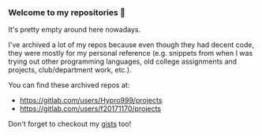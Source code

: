 ### Welcome to my repositories 👋

It's pretty empty around here nowadays.

I've archived a lot of my repos because even though they had decent code, they were
mostly for my personal reference (e.g. snippets from when I was trying out other
programming languages, old college assignments and projects, club/department work,
etc.).

You can find these archived repos at:
  - https://gitlab.com/users/Hypro999/projects
  - https://gitlab.com/users/f20171170/projects

Don't forget to checkout my [gists](https://gist.github.com/Hypro999) too!
